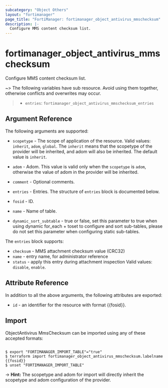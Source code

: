 ```yaml
---
subcategory: "Object Others"
layout: "fortimanager"
page_title: "FortiManager: fortimanager_object_antivirus_mmschecksum"
description: |-
  Configure MMS content checksum list.
---
```


# fortimanager_object_antivirus_mmschecksum
Configure MMS content checksum list.

~> The following variables have sub resource. Avoid using them together, otherwise conflicts and overwrites may occur.
>- `entries`: `fortimanager_object_antivirus_mmschecksum_entries`



## Argument Reference


The following arguments are supported:

* `scopetype` - The scope of application of the resource. Valid values: `inherit`, `adom`, `global`. The `inherit` means that the scopetype of the provider will be inherited, and adom will also be inherited. The default value is `inherit`.
* `adom` - Adom. This value is valid only when the `scopetype` is `adom`, otherwise the value of adom in the provider will be inherited.

* `comment` - Optional comments.
* `entries` - Entries. The structure of `entries` block is documented below.
* `fosid` - ID.
* `name` - Name of table.
* `dynamic_sort_subtable` - true or false, set this parameter to true when using dynamic for_each + toset to configure and sort sub-tables, please do not set this parameter when configuring static sub-tables.

The `entries` block supports:

* `checksum` - MMS attachment checksum value (CRC32)
* `name` - entry name, for administrator reference
* `status` - apply this entry during attachment inspection Valid values: `disable`, `enable`.



## Attribute Reference

In addition to all the above arguments, the following attributes are exported:
* `id` - an identifier for the resource with format {{fosid}}.

## Import

ObjectAntivirus MmsChecksum can be imported using any of these accepted formats:
```

$ export "FORTIMANAGER_IMPORT_TABLE"="true"
$ terraform import fortimanager_object_antivirus_mmschecksum.labelname {{fosid}}
$ unset "FORTIMANAGER_IMPORT_TABLE"
```
-> **Hint:** The scopetype and adom for import will directly inherit the scopetype and adom configuration of the provider.
